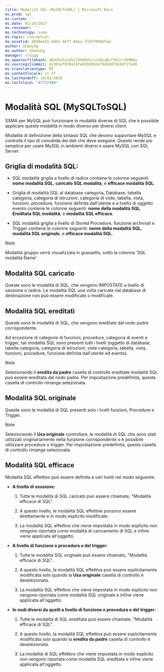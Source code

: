 ```yaml
---
title: Modalità SQL (MySQLToSQL) | Microsoft Docs
ms.prod: sql
ms.custom: ''
ms.date: 01/19/2017
ms.reviewer: ''
ms.technology: ssma
ms.topic: conceptual
ms.assetid: d840ee51-b863-4e77-84aa-37d3f094bfed
author: Shamikg
ms.author: Shamikg
manager: craigg
ms.openlocfilehash: 46d91efa1451749d8d1cce2b1a8cf361cc30986a
ms.sourcegitcommit: 61381ef939415fe019285def9450d7583df1fed0
ms.translationtype: MT
ms.contentlocale: it-IT
ms.lasthandoff: 10/01/2018
ms.locfileid: "47737309"
---
```

# <a name="sql-modes-mysqltosql"></a>Modalità SQL (MySQLToSQL)
SSMA per MySQL può funzionare in modalità diverse di SQL che è possibile applicare queste modalità in modo diverso per diversi client.  
  
Modalità di definizione della sintassi SQL che devono supportare MySQL e controlla il tipo di convalida dei dati che deve eseguire. Questo rende più semplice per usare MySQL in ambienti diversi e usare MySQL con SQL Server.  
  
## <a name="sql-modes-grid"></a>Griglia di modalità SQL:  
  
-   SQL modalità griglia a livello di radice contiene le colonne seguenti: **nome modalità SQL**, **caricato SQL modalità**, e **efficace modalità SQL**.  
  
-   Griglia di modalità SQL al database categoria, Database, tabella categoria, categoria di istruzioni, categoria di viste, tabella, vista, funzioni, procedure, funzione definita dall'utente e a livello di oggetto evento contiene le colonne seguenti: **nome della modalità SQL**,  **Ereditata SQL modalità**, e **modalità SQL efficace**.  
  
-   SQL modalità griglia a livello di Stored Procedure, funzione archiviati e Trigger contiene le colonne seguenti: **nome della modalità SQL**, **modalità SQL originale**, e **efficace modalità SQL**.  
  
> [!NOTE]  
> Modalità gruppo verrà visualizzata in grassetto, sotto la colonna 'SQL modalità Name'.  
  
## <a name="loaded-sql-modes"></a>Modalità SQL caricato  
Queste sono le modalità di SQL, che vengono IMPOSTATE a livello di sessione o radice. Le modalità SQL una volta caricate nel database di destinazione non può essere modificate o modificate.  
  
## <a name="inherited-sql-modes"></a>Modalità SQL ereditati  
Queste sono le modalità di SQL, che vengono ereditate dal nodo padre corrispondente.  
  
Ad eccezione di categorie di funzioni, procedure, categoria di eventi e trigger, tali modalità SQL sono presenti tutti i livelli (oggetto di database, tabella categoria, categoria di istruzioni, viste categoria, tabella, vista, funzioni, procedure, funzione definita dall'utente ed evento).  
  
> [!NOTE]  
> Selezionando il **eredita da padre** casella di controllo ereditate modalità SQL può essere ereditata dal nodo padre. Per impostazione predefinita, questa casella di controllo rimanga selezionata.  
  
## <a name="original-sql-modes"></a>Modalità SQL originale  
Queste sono le modalità di SQL presenti solo i livelli funzioni, Procedure e Trigger.  
  
> [!NOTE]  
> Selezionando il **Usa originale** controllare, le modalità di SQL che sono stati utilizzati originariamente nella funzione corrispondente o è possibile utilizzare procedure o trigger. Per impostazione predefinita, questa casella di controllo rimanga selezionata.  
  
## <a name="effective-sql-modes"></a>Modalità SQL efficace  
Modalità SQL effettivo può essere definita a vari livelli nel modo seguente:  
  
-   **A livello di sessione:**  
  
    1.  Tutte le modalità di SQL caricato può essere chiamate, "Modalità efficace di SQL".  
  
    2.  A questo livello, le modalità SQL effettive possono essere direttamente e in modo esplicito modificate.  
  
    3.  La modalità SQL effettivo che viene impostata in modo esplicito non vengono riportata come modalità di caricamento di SQL e infine viene applicata all'oggetto.  
  
-   **A livello di funzione o procedura o del trigger:**  
  
    1.  Tutte le modalità SQL originale può essere chiamato, "Modalità efficace di SQL".  
  
    2.  A questo livello, la modalità SQL effettiva può essere esplicitamente modificata solo quando la **Usa originale** casella di controllo è deselezionata.  
  
    3.  La modalità SQL effettivo che viene impostata in modo esplicito non vengono riportata come modalità SQL originale e infine viene applicata all'oggetto.  
  
-   **In nodi diversi da quelli a livello di funzione o procedura o del trigger:**  
  
    1.  Tutte le modalità di SQL ereditata può essere chiamate, "Modalità efficace di SQL".  
  
    2.  A questo livello, la modalità SQL effettiva può essere esplicitamente modificata solo quando la **eredita da padre** casella di controllo è deselezionata.  
  
    3.  La modalità di SQL effettivo che viene impostata in modo esplicito non vengono riportata come modalità SQL ereditata e infine viene applicata all'oggetto.  
  
